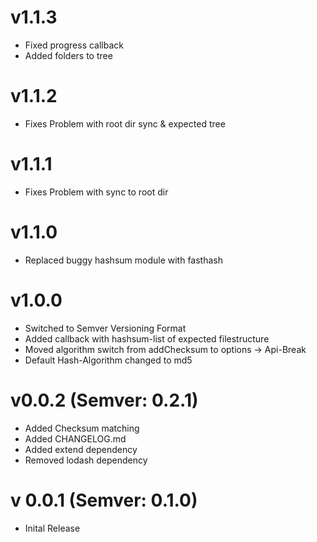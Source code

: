 # v1.1.3

- Fixed  progress callback
- Added folders to tree

# v1.1.2

- Fixes Problem with root dir sync & expected tree

# v1.1.1

- Fixes Problem with sync to root dir

# v1.1.0

- Replaced buggy hashsum module with fasthash

# v1.0.0

- Switched to Semver Versioning Format
- Added callback with hashsum-list of expected filestructure
- Moved algorithm switch from addChecksum to options -> Api-Break
- Default Hash-Algorithm changed to md5

# v0.0.2 (Semver: 0.2.1)

- Added Checksum matching
- Added CHANGELOG.md
- Added extend dependency
- Removed lodash dependency

# v 0.0.1 (Semver: 0.1.0)

- Inital Release